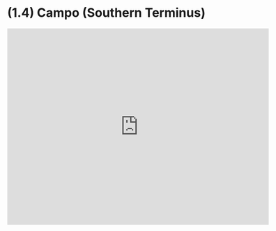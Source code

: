 # (1.4) Campo (Southern Terminus)


<iframe src="https://www.google.com/maps/embed?pb=!1m18!1m12!1m3!1d107496.29370839735!2d-116.54374445374958!3d32.65254649314077!2m3!1f0!2f0!3f0!3m2!1i1024!2i768!4f13.1!3m3!1m2!1s0x80d974e4b15f4e29%3A0x14c1a507d8abdc1f!2sCampo%2C+CA+91906!5e0!3m2!1sen!2sus!4v1476218212207" width="600" height="450" frameborder="0" style="border:0" allowfullscreen></iframe>


